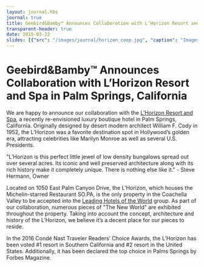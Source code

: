 ```yaml
---
layout: journal.hbs
journal: true
title: Geebird&Bamby™ Announces Collaboration with L’Horizon Resort and Spa in Palm Springs, California
transparent-header: true
date: 2015-03-22
slides: [{"src": "/images/journal/horizon_coop.jpg", "caption": "Images ©L’Horizon Palm Springs"}]
---
```


# Geebird&Bamby™ Announces Collaboration with L’Horizon Resort and Spa in Palm Springs, California

We are happy to announce our collaboration with the [L’Horizon Resort and Spa](http://www.lhorizonpalmsprings.com), a recently re-envisioned luxury boutique hotel in Palm Springs, California. Originally designed by desert modern architect William F. Cody in 1952, the L’Horizon was a favorite destination spot in Hollywood’s golden era, attracting celebrities like Marilyn Monroe as well as several U.S. Presidents. 

"L’Horizon is this perfect little jewel of low density bungalows spread out over several acres. Its iconic and well preserved architecture along with its rich history make it completely unique. There is nothing else like it." - Steve Hermann, Owner

Located on 1050 East Palm Canyon Drive, the L’Horizon, which houses the Michelin-starred Restaurant SO.PA, is the only property in the Coachella Valley to be accepted into the [Leading Hotels of the World](http://www.lhw.com) group. As part of our collaboration, numerous pieces of "The New World" are exhibited throughout the property. Taking into account the concept, architecture and history of the L’Horizon, we believe it’s a decent place for our pieces to reside.

In the 2016 Condé Nast Traveler Readers’ Choice Awards, the L’Horizon has been voted #1 resort in Southern California and #2 resort in the United States. Additionally, it has been declared the top choice in Palms Springs by Forbes Magazine.